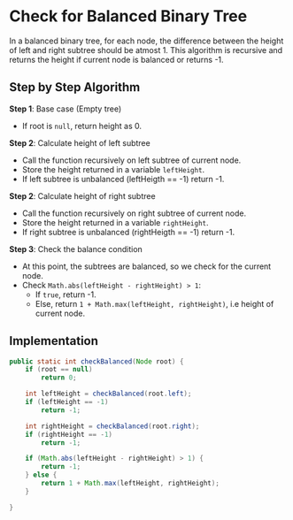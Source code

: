# Check for Balanced Binary Tree

In a balanced binary tree, for each node, the difference between the height of left and right subtree should be atmost 1.
This algorithm is recursive and returns the height if current node is balanced or returns -1.

## Step by Step Algorithm

**Step 1**: Base case (Empty tree)

- If root is `null`, return height as 0.

**Step 2**: Calculate height of left subtree

- Call the function recursively on left subtree of current node.
- Store the height returned in a variable `leftHeight`.
- If left subtree is unbalanced (leftHeigth == -1) return -1.

**Step 2**: Calculate height of right subtree

- Call the function recursively on right subtree of current node.
- Store the height returned in a variable `rightHeight`.
- If right subtree is unbalanced (rightHeigth == -1) return -1.

**Step 3**: Check the balance condition

- At this point, the subtrees are balanced, so we check for the current node.
- Check `Math.abs(leftHeight - rightHeight) > 1`:
  - If `true`, return -1.
  - Else, return `1 + Math.max(leftHeight, rightHeight)`, i.e height of current node.

## Implementation

```java
public static int checkBalanced(Node root) {
    if (root == null)
        return 0;

    int leftHeight = checkBalanced(root.left);
    if (leftHeight == -1)
        return -1;

    int rightHeight = checkBalanced(root.right);
    if (rightHeight == -1)
        return -1;

    if (Math.abs(leftHeight - rightHeight) > 1) {
        return -1;
    } else {
        return 1 + Math.max(leftHeight, rightHeight);
    }

}
```
